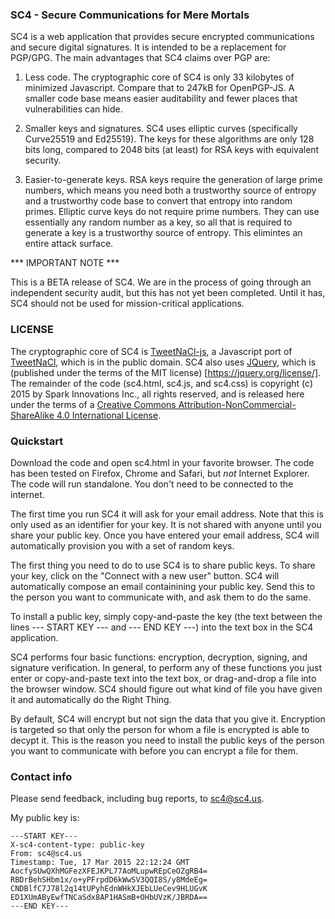 ### SC4 - Secure Communications for Mere Mortals

SC4 is a web application that provides secure encrypted communications and
secure digital signatures.  It is intended to be a replacement for PGP/GPG.
The main advantages that SC4 claims over PGP are:

1.  Less code.  The cryptographic core of SC4 is only 33 kilobytes of
minimized Javascript.  Compare that to 247kB for OpenPGP-JS.  A smaller
code base means easier auditability and fewer places that vulnerabilities
can hide.

2.  Smaller keys and signatures.  SC4 uses elliptic curves (specifically
Curve25519 and Ed25519).  The keys for these algorithms are only 128
bits long, compared to 2048 bits (at least) for RSA keys with equivalent
security.

3.  Easier-to-generate keys.  RSA keys require the generation of large
prime numbers, which means you need both a trustworthy source of entropy
and a trustworthy code base to convert that entropy into random primes.
Elliptic curve keys do not require prime numbers.  They can use essentially
any random number as a key, so all that is required to generate a key is a
trustworthy source of entropy.  This elimintes an entire attack surface.

*** IMPORTANT NOTE ***

This is a BETA release of SC4.  We are in the process of going through an
independent security audit, but this has not yet been completed.  Until it
has, SC4 should not be used for mission-critical applications.

### LICENSE

The cryptographic core of SC4 is [TweetNaCl-js](https://github.com/dchest/tweetnacl-js), a Javascript port of [TweetNaCl](http://tweetnacl.cr.yp.to),
which is in the public domain.  SC4 also uses [JQuery](http://jquery.com),
which is (published under the terms of the MIT license)
[https://jquery.org/license/].  The remainder of the code
(sc4.html, sc4.js, and sc4.css) is copyright (c) 2015 by Spark Innovations
Inc., all rights reserved, and is released here under the terms of a
<a rel="license" href="http://creativecommons.org/licenses/by-nc-sa/4.0/">
Creative Commons Attribution-NonCommercial-ShareAlike 4.0 International
License</a>.

### Quickstart

Download the code and open sc4.html in your favorite browser.  The code has
been tested on Firefox, Chrome and Safari, but *not* Internet Explorer.  The
code will run standalone.  You don't need to be connected to the internet.

The first time you run SC4 it will ask for your email address.  Note that
this is only used as an identifier for your key.  It is not shared with
anyone until you share your public key.  Once you have entered your email
address, SC4 will automatically provision you with a set of random keys.

The first thing you need to do to use SC4 is to share public keys.  To share
your key, click on the "Connect with a new user" button.  SC4 will
automatically compose an email containining your public key.  Send this
to the person you want to communicate with, and ask them to do the same.

To install a public key, simply copy-and-paste the key (the text between
the lines --- START KEY --- and --- END KEY ---) into the text box in the
SC4 application.

SC4 performs four basic functions: encryption, decryption, signing, and
signature verification.  In general, to perform any of these functions you
just enter or copy-and-paste text into the text box, or drag-and-drop a file
into the browser window.  SC4 should figure out what kind of file you have
given it and automatically do the Right Thing.

By default, SC4 will encrypt but not sign the data that you give it.
Encryption is targeted so that only the person for whom a file is encrypted
is able to decypt it.  This is the reason you need to install the public keys
of the person you want to communicate with before you can encrypt a file for
them.

### Contact info

Please send feedback, including bug reports, to sc4@sc4.us.

My public key is:

    ---START KEY---
    X-sc4-content-type: public-key
    From: sc4@sc4.us
    Timestamp: Tue, 17 Mar 2015 22:12:24 GMT
    AocfySUwQXhMGFezXFEJKPL77AoMLupwREpCeOZgRB4=
    RBDrBehSHbm1x/o+yPFrpdD6kWwSV3QQI8S/y8MdeEg=
    CNDBlfC7J78l2q14tUPyhEdnWHkXJEbLUeCev9HLUGvK
    ED1XUmAByEwfTNCaSdx8AP1HASmB+OHbUVzK/JBRDA==
    ---END KEY---
